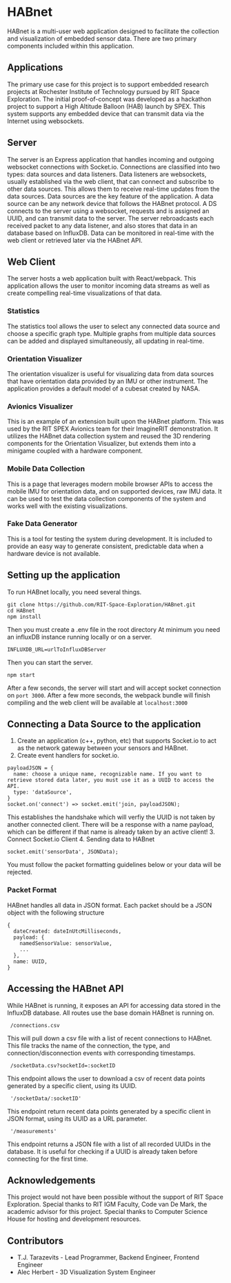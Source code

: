 # HABnet

HABnet is a multi-user web application designed to facilitate  the collection and visualization of embedded sensor data. There are two primary components included within this application.

## Applications
The primary use case for this project is to support embedded research projects at Rochester Institute of Technology pursued by RIT Space Exploration. The initial proof-of-concept was developed as a hackathon project to support a High Altitude Balloon (HAB) launch by SPEX. This system supports any embedded device that can transmit data via the Internet using websockets.

## Server
The server is an Express application that handles incoming and outgoing websocket connections with Socket.io. Connections are classified into two types: data sources and data listeners. Data listeners are websockets, usually established via the web client, that can connect and subscribe to other data sources. This allows them to receive real-time updates from the data sources. Data sources are the key feature of the application. A data source can be any network device that follows the HABnet protocol. A DS connects to the server using a websocket, requests and is assigned an UUID, and can transmit data to the server. The server rebroadcasts each received packet to any data listener, and also stores that data in an database based on InfluxDB. Data can be monitored in real-time with the web client or retrieved later via the HABnet API.


## Web Client
The server hosts a web application built with React/webpack. This application allows the user to monitor incoming data streams as well as create compelling real-time visualizations of that data.

### Statistics
The statistics tool allows the user to select any connected data source and choose a specific graph type. Multiple graphs from multiple data sources can be added and displayed simultaneously, all updating in real-time.

### Orientation Visualizer
The orientation visualizer is useful for visualizing data from data sources that have orientation data provided by an IMU or other instrument. The application provides a default model of a cubesat created by NASA.

### Avionics Visualizer
This is an example of an extension built upon the HABnet platform. This was used by the RIT SPEX Avionics team for their ImagineRIT demonstration. It utilizes the HABnet data collection system and reused the 3D rendering components for the Orientation Visualizer, but extends them into a minigame coupled with a hardware component.

### Mobile Data Collection
This is a page that leverages modern mobile browser APIs to access the mobile IMU for orientation data, and on supported devices, raw IMU data. It can be used to test the data collection components of the system and works well with the existing visualizations.

### Fake Data Generator
This is a tool for testing the system during development. It is included to provide an easy way to generate consistent, predictable data when a hardware device is not available.

## Setting up the application
To run HABnet locally, you need several things.  
```
git clone https://github.com/RIT-Space-Exploration/HABnet.git  
cd HABnet
npm install
```
Then you must create a .env file in the root directory
At minimum you need an influxDB instance running locally or on a server.
```
INFLUXDB_URL=urlToInfluxDBServer
```
Then you can start the server.  
```
npm start
```
After a few seconds, the server will start and will accept socket connection on `port 3000`. After a few more seconds, the webpack bundle will finish compiling and the web client will be available at `localhost:3000`

## Connecting a Data Source to the application
1. Create an application (c++, python, etc) that supports Socket.io to act as the network gateway between your sensors and HABnet.
2. Create event handlers for socket.io.  
```
payloadJSON = {
  name: choose a unique name, recognizable name. If you want to retrieve stored data later, you must use it as a UUID to access the API.
  type: 'dataSource',
}
socket.on('connect') => socket.emit('join, payloadJSON);
```
This establishes the handshake which will verfiy the UUID is not taken by another connected client. There will be a response with a name payload, which can be different if that name is already taken by an active client!
3. Connect Socket.io Client
4. Sending data to HABnet
```
socket.emit('sensorData', JSONData);
```
You must follow the packet formatting guidelines below or your data will be rejected.

### Packet Format
HABnet handles all data in JSON format. Each packet should be a JSON object with the following structure
```
{
  dateCreated: dateInUtcMilliseconds,
  payload: {
    namedSensorValue: sensorValue,
    ...
  },
  name: UUID,
}
```

## Accessing the HABnet API
While HABnet is running, it exposes an API for accessing data stored in the InfluxDB database. All routes use the base domain HABnet is running on.
```
 /connections.csv
```
This will pull down a csv file with a list of recent connections to HABnet. This file tracks the name of the connection, the type, and connection/disconnection events with corresponding timestamps.

```  
 /socketData.csv?socketId=:socketID
```
This endpoint allows the user to download a csv of recent data points generated by a specific client, using its UUID.

```
 '/socketData/:socketID'
```
This endpoint return recent data points generated by a specific client in JSON format, using its UUID as a URL parameter.

```
 '/measurements'
```
This endpoint returns a JSON file with a list of all recorded UUIDs in the database. It is useful for checking if a UUID is already taken before connecting for the first time.

## Acknowledgements
This project would not have been possible without the support of RIT Space Exploration.
Special thanks to RIT IGM Faculty, Code van De Mark, the academic advisor for this project.
Special thanks to Computer Science House for hosting and development resources.


## Contributors 
* T.J. Tarazevits - Lead Programmer, Backend Engineer, Frontend Engineer
* Alec Herbert - 3D Visualization System Engineer


